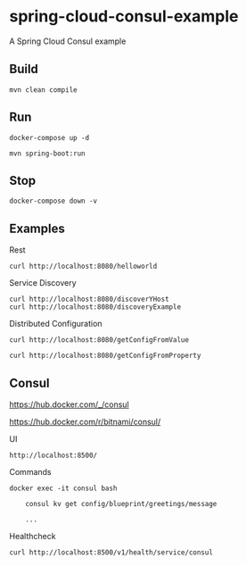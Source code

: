 # spring-cloud-consul-example

A Spring Cloud Consul example

## Build

    mvn clean compile

## Run

    docker-compose up -d

    mvn spring-boot:run

## Stop

    docker-compose down -v

## Examples

Rest

    curl http://localhost:8080/helloworld

Service Discovery

    curl http://localhost:8080/discoverYHost
    curl http://localhost:8080/discoveryExample

Distributed Configuration

    curl http://localhost:8080/getConfigFromValue

    curl http://localhost:8080/getConfigFromProperty

## Consul
https://hub.docker.com/_/consul

https://hub.docker.com/r/bitnami/consul/

UI

    http://localhost:8500/

Commands

    docker exec -it consul bash

        consul kv get config/blueprint/greetings/message

        ...

Healthcheck

    curl http://localhost:8500/v1/health/service/consul
